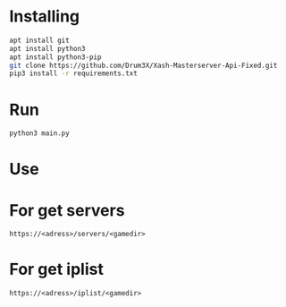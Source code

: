# Installing
```sh
apt install git 
apt install python3
apt install python3-pip
git clone https://github.com/Drum3X/Xash-Masterserver-Api-Fixed.git
pip3 install -r requirements.txt
```

# Run
```py
python3 main.py
```

# Use

# For get servers
```
https://<adress>/servers/<gamedir>
```

# For get iplist
```
https://<adress>/iplist/<gamedir>
```
